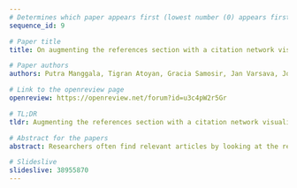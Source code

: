 ```yaml
---
# Determines which paper appears first (lowest number (0) appears first)
sequence_id: 9

# Paper title
title: On augmenting the references section with a citation network visualization 

# Paper authors
authors: Putra Manggala, Tigran Atoyan, Gracia Samosir, Jan Varsava, Johannes Ruf

# Link to the openreview page
openreview: https://openreview.net/forum?id=u3c4pW2r5Gr

# TL;DR
tldr: Augmenting the references section with a citation network visualization, based on the outcomes of a user experience study.

# Abstract for the papers
abstract: Researchers often find relevant articles by looking at the references section. We conducted user interviews with researchers about their workflow and their needs when carrying out literature research. Based on this study, we identify a set of problems encountered by researchers. We then propose to embed classified citation networks into articles as a solution, and to complement this graph with optional comments about references by authors.  We demonstrate this idea by implementing it for this article. We argue that our solution helps increase inclusivity and improves the efficiency of reading scientific articles.

# Slideslive
slideslive: 38955870
---
```

